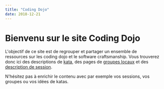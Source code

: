 ```yaml
---
title: "Coding Dojo"
date: 2018-12-21
---
```


# Bienvenu sur le site Coding Dojo

L'objectif de ce site est de regrouper et partager un ensemble de ressources sur les coding dojo et le software craftsmanship.
Vous trouverez donc ici des descriptions de [kata](/kata/), des pages de [groupes locaux](/dojo/) et des [description de session](/record/).

N'hésitez pas à enrichir le contenu avec par exemple vos sessions, vos groupes ou vos idées de katas.
